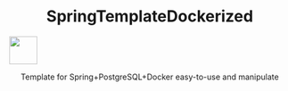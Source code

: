 <div align="center">
  <h1>SpringTemplateDockerized</h1>
</div>

<img src="https://github.com/DeTiveNC/SpringTemplateDockerized/assets/116792124/a123ca6f-e2a6-4566-9611-d2c3d505da23" width="50" height="50" />

<p align="center">Template for Spring+PostgreSQL+Docker easy-to-use and manipulate</p>


